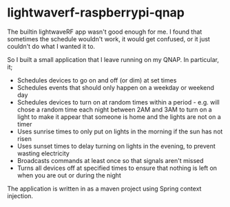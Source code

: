# lightwaverf-raspberrypi-qnap

The builtin lightwaveRF app wasn't good enough for me. I found that sometimes the schedule wouldn't work, it would get confused, or it just couldn't do what I wanted it to.

So I built a small application that I leave running on my QNAP. In particular, it;

  * Schedules devices to go on and off (or dim) at set times
  * Schedules events that should only happen on a weekday or weekend day
  * Schedules devices to turn on at random times within a period - e.g. will chose a random time each night between 2AM and 3AM to turn on a light to make it appear that someone is home and the lights are not on a timer
  * Uses sunrise times to only put on lights in the morning if the sun has not risen
  * Uses sunset times to delay turning on lights in the evening, to prevent wasting electricity
  * Broadcasts commands at least once so that signals aren't missed
  * Turns all devices off at specified times to ensure that nothing is left on when you are out or during the night


The application is written in as a maven project using Spring context injection.
